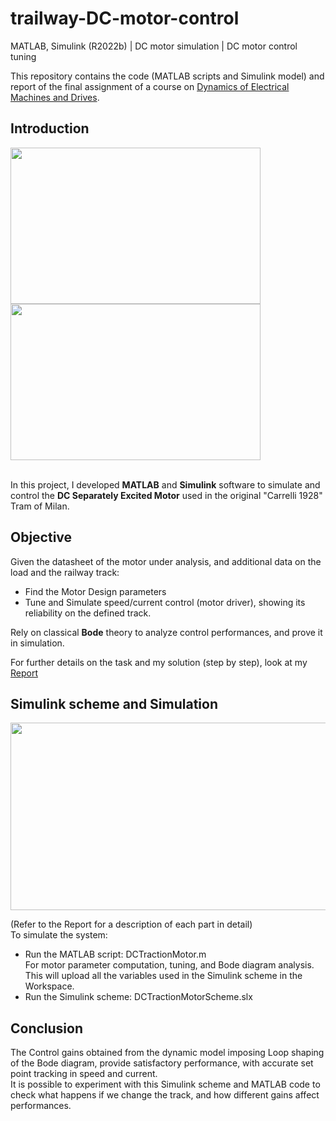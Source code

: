 # trailway-DC-motor-control
MATLAB, Simulink (R2022b) | DC motor simulation | DC motor control tuning

This repository contains the code (MATLAB scripts and Simulink model) and report of the final assignment of a course on [Dynamics of Electrical Machines and Drives](https://www11.ceda.polimi.it/schedaincarico/schedaincarico/controller/scheda_pubblica/SchedaPublic.do?&evn_default=evento&c_classe=837862&__pj0=0&__pj1=52cb81e9c76fcd372f5858307a2f494a). 

## Introduction

<image width=400 height=250 src=https://github.com/user-attachments/assets/69c0d49c-2d90-466f-a51d-66bbb70e54d5>
<image width=400 height=250 src=https://github.com/user-attachments/assets/3c34841f-f26d-4c61-b2f6-871b0456881c>
  
<br/>
<br/>

In this project, I developed **MATLAB** and **Simulink** software to simulate and control the **DC Separately Excited Motor** used in the original "Carrelli 1928" Tram of Milan. 

## Objective 
Given the datasheet of the motor under analysis, and additional data on the load and the railway track: 
- Find the Motor Design parameters
- Tune and Simulate speed/current control (motor driver), showing its reliability on the defined track.

Rely on classical **Bode** theory to analyze control performances, and prove it in simulation. 


For further details on the task and my solution (step by step), look at my [Report](https://github.com/AlePuglisi/trailway-DC-motor-control/blob/main/DC_Motor_Report.pdf)

## Simulink scheme and Simulation

<image width=800 height=300 src=https://github.com/user-attachments/assets/eb7d8686-83d8-411f-8b51-b7ee24d26fa6>

(Refer to the Report for a description of each part in detail)
<br/>To simulate the system: 

- Run the MATLAB script: DCTractionMotor.m <br/>
    For motor parameter computation, tuning, and Bode diagram analysis.<br/>
    This will upload all the variables used in the Simulink scheme in the Workspace. 
- Run the Simulink scheme: DCTractionMotorScheme.slx

## Conclusion

The Control gains obtained from the dynamic model imposing Loop shaping of the Bode diagram, provide satisfactory performance, with accurate set point tracking in speed and current.<br/>
It is possible to experiment with this Simulink scheme and MATLAB code to check what happens if we change the track, and how different gains affect performances. 




